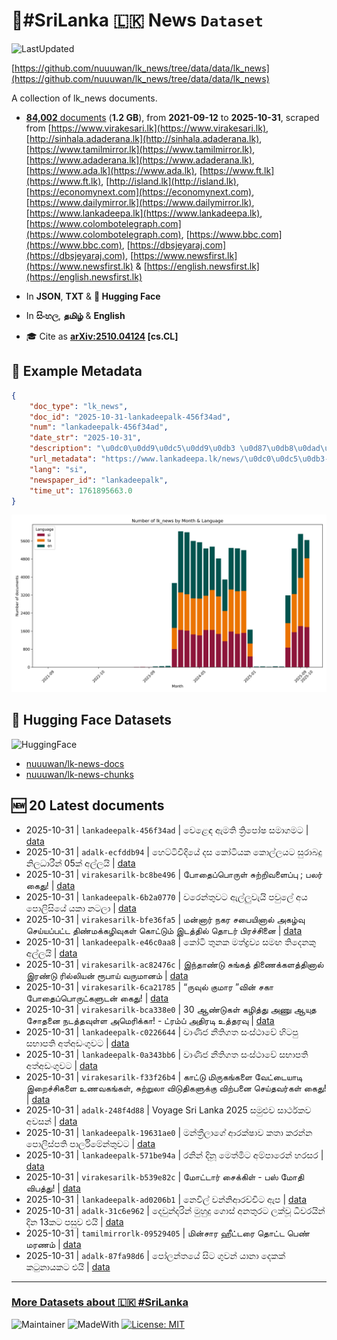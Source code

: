# 📄#SriLanka 🇱🇰 News `Dataset`

![LastUpdated](https://img.shields.io/badge/last_updated-2025--10--31_13:16:28-green)

[https://github.com/nuuuwan/lk_news/tree/data/data/lk_news](https://github.com/nuuuwan/lk_news/tree/data/data/lk_news)

A collection of lk_news documents.

- [**84,002** documents](https://github.com/nuuuwan/lk_news/tree/data/data/lk_news) (**1.2 GB**), from **2021-09-12** to **2025-10-31**, scraped from [https://www.virakesari.lk](https://www.virakesari.lk), [http://sinhala.adaderana.lk](http://sinhala.adaderana.lk), [https://www.tamilmirror.lk](https://www.tamilmirror.lk), [https://www.adaderana.lk](https://www.adaderana.lk), [https://www.ada.lk](https://www.ada.lk), [https://www.ft.lk](https://www.ft.lk), [http://island.lk](http://island.lk), [https://economynext.com](https://economynext.com), [https://www.dailymirror.lk](https://www.dailymirror.lk), [https://www.lankadeepa.lk](https://www.lankadeepa.lk), [https://www.colombotelegraph.com](https://www.colombotelegraph.com), [https://www.bbc.com](https://www.bbc.com), [https://dbsjeyaraj.com](https://dbsjeyaraj.com), [https://www.newsfirst.lk](https://www.newsfirst.lk) & [https://english.newsfirst.lk](https://english.newsfirst.lk)

- In **JSON**, **TXT** & **🤗 Hugging Face**

- In **සිංහල**, **தமிழ்** & **English**

- 🎓 Cite as **[arXiv:2510.04124](https://arxiv.org/abs/2510.04124) [cs.CL]**

## 📝 Example Metadata

```json
{
    "doc_type": "lk_news",
    "doc_id": "2025-10-31-lankadeepalk-456f34ad",
    "num": "lankadeepalk-456f34ad",
    "date_str": "2025-10-31",
    "description": "\u0dc0\u0dd9\u0dc5\u0dd9\u0db3 \u0d87\u0db8\u0dad\u0dd2 \u0dad\u0dca\u200d\u0dbb\u0dd2\u0db4\u0ddd\u0dc2 \u0dc3\u0db8\u0dcf\u0d9c\u0db8\u0da7",
    "url_metadata": "https://www.lankadeepa.lk/news/\u0dc0\u0dc5\u0db3-\u0d87\u0db8\u0dad-\u0dad\u0dbb\u0db4\u0dc2-\u0dc3\u0db8\u0d9c\u0db8\u0da7/101-682433",
    "lang": "si",
    "newspaper_id": "lankadeepalk",
    "time_ut": 1761895663.0
}
```

![Chart](https://raw.githubusercontent.com/nuuuwan/lk_news/refs/heads/data/data/lk_news/docs_by_month_and_lang.png)

## 🤗 Hugging Face Datasets

![HuggingFace](https://img.shields.io/badge/-HuggingFace-FDEE21?style=for-the-badge&logo=HuggingFace)

- [nuuuwan/lk-news-docs](https://huggingface.co/datasets/nuuuwan/lk-news-docs)
- [nuuuwan/lk-news-chunks](https://huggingface.co/datasets/nuuuwan/lk-news-chunks)

## 🆕 20 Latest documents

- 2025-10-31 | `lankadeepalk-456f34ad` | වෙළෙඳ ඇමති ත්‍රිපෝෂ සමාගමට | [data](https://github.com/nuuuwan/lk_news/tree/data/data/lk_news/2020s/2025/2025-10-31-lankadeepalk-456f34ad)
- 2025-10-31 | `adalk-ecfddb94` | හෙට්ටිවීදියේ දස කෝටියක කොල්ලයට සුරාබදු නිලධාරීන් 05ක් අල්ලයි | [data](https://github.com/nuuuwan/lk_news/tree/data/data/lk_news/2020s/2025/2025-10-31-adalk-ecfddb94)
- 2025-10-31 | `virakesarilk-bc8be496` | போதைப்பொருள் சுற்றிவளைப்பு ; பலர் கைது! | [data](https://github.com/nuuuwan/lk_news/tree/data/data/lk_news/2020s/2025/2025-10-31-virakesarilk-bc8be496)
- 2025-10-31 | `lankadeepalk-6b2a0770` | වරෙන්තුවට ඇල්ලුවැයි පවුලේ අය පොලිසියේ යකා නටලා | [data](https://github.com/nuuuwan/lk_news/tree/data/data/lk_news/2020s/2025/2025-10-31-lankadeepalk-6b2a0770)
- 2025-10-31 | `virakesarilk-bfe36fa5` | மன்னார் நகர சபையினால் அகழ்வு செய்யப்பட்ட திண்மக்கழிவுகள் கொட்டும் இடத்தில் தொடர் பிரச்சினை | [data](https://github.com/nuuuwan/lk_news/tree/data/data/lk_news/2020s/2025/2025-10-31-virakesarilk-bfe36fa5)
- 2025-10-31 | `lankadeepalk-e46c0aa8` | කෝටි තුනක මත්ද්‍රව්‍ය සමඟ තිදෙනකු අල්ලයි | [data](https://github.com/nuuuwan/lk_news/tree/data/data/lk_news/2020s/2025/2025-10-31-lankadeepalk-e46c0aa8)
- 2025-10-31 | `virakesarilk-ac82476c` | இந்தாண்டு சுங்கத் திணைக்களத்தினால் இரண்டு ரில்லியன் ரூபாய் வருமானம் | [data](https://github.com/nuuuwan/lk_news/tree/data/data/lk_news/2020s/2025/2025-10-31-virakesarilk-ac82476c)
- 2025-10-31 | `virakesarilk-6ca21785` | “ருவுல் குமார ”வின் சகா போதைப்பொருட்களுடன் கைது! | [data](https://github.com/nuuuwan/lk_news/tree/data/data/lk_news/2020s/2025/2025-10-31-virakesarilk-6ca21785)
- 2025-10-31 | `virakesarilk-bca338e0` | 30 ஆண்டுகள் கழித்து அணு ஆயுத சோதனை நடத்தவுள்ள அமெரிக்கா! - ட்ரம்ப் அதிரடி உத்தரவு | [data](https://github.com/nuuuwan/lk_news/tree/data/data/lk_news/2020s/2025/2025-10-31-virakesarilk-bca338e0)
- 2025-10-31 | `lankadeepalk-c0226644` | වාණිජ නීතිගත සංස්ථාවේ හිටපු සභාපති අත්අඩංගුවට | [data](https://github.com/nuuuwan/lk_news/tree/data/data/lk_news/2020s/2025/2025-10-31-lankadeepalk-c0226644)
- 2025-10-31 | `lankadeepalk-0a343bb6` | වාණිජ නීතිගත සංස්ථාවේ සභාපති අත්අඩංගුවට | [data](https://github.com/nuuuwan/lk_news/tree/data/data/lk_news/2020s/2025/2025-10-31-lankadeepalk-0a343bb6)
- 2025-10-31 | `virakesarilk-f33f26b4` | காட்டு மிருகங்களை வேட்டையாடி இறைச்சிகளை உணவகங்கள், சுற்றுலா விடுதிகளுக்கு விற்பனை செய்தவர்கள் கைது! | [data](https://github.com/nuuuwan/lk_news/tree/data/data/lk_news/2020s/2025/2025-10-31-virakesarilk-f33f26b4)
- 2025-10-31 | `adalk-248f4d88` | Voyage Sri Lanka 2025 සමුළුව සාර්ථකව අවසන් | [data](https://github.com/nuuuwan/lk_news/tree/data/data/lk_news/2020s/2025/2025-10-31-adalk-248f4d88)
- 2025-10-31 | `lankadeepalk-19631ae0` | මන්ත්‍රීලාගේ ආරක්ෂාව කතා කරන්න පොලිස්පති පාර්ලිමේන්තුවට | [data](https://github.com/nuuuwan/lk_news/tree/data/data/lk_news/2020s/2025/2025-10-31-lankadeepalk-19631ae0)
- 2025-10-31 | `lankadeepalk-571be94a` | රනින් දිනූ මෙත්මිට අම්පාරෙන් හරසර | [data](https://github.com/nuuuwan/lk_news/tree/data/data/lk_news/2020s/2025/2025-10-31-lankadeepalk-571be94a)
- 2025-10-31 | `virakesarilk-b539e82c` | மோட்டார் சைக்கிள் - பஸ் மோதி விபத்து! | [data](https://github.com/nuuuwan/lk_news/tree/data/data/lk_news/2020s/2025/2025-10-31-virakesarilk-b539e82c)
- 2025-10-31 | `lankadeepalk-ad0206b1` | නෙවිල් වන්නිආරච්චිට ඇප | [data](https://github.com/nuuuwan/lk_news/tree/data/data/lk_news/2020s/2025/2025-10-31-lankadeepalk-ad0206b1)
- 2025-10-31 | `adalk-31c6e962` | දෙවුන්දරින් මුහුදු ගොස් අනතුරට ලක්වූ ධීවරයින් දින 13කට පසුව එයි | [data](https://github.com/nuuuwan/lk_news/tree/data/data/lk_news/2020s/2025/2025-10-31-adalk-31c6e962)
- 2025-10-31 | `tamilmirrorlk-09529405` | மின்சார ஹீட்டரை தொட்ட பெண் மரணம் | [data](https://github.com/nuuuwan/lk_news/tree/data/data/lk_news/2020s/2025/2025-10-31-tamilmirrorlk-09529405)
- 2025-10-31 | `adalk-87fa98d6` | පෝලන්තයේ සිට ගුවන් යානා දෙකක් කටුනායකට එයි | [data](https://github.com/nuuuwan/lk_news/tree/data/data/lk_news/2020s/2025/2025-10-31-adalk-87fa98d6)

---

### [More Datasets about 🇱🇰 #SriLanka](https://github.com/nuuuwan/lk_datasets)

![Maintainer](https://img.shields.io/badge/maintainer-nuuuwan-red)
![MadeWith](https://img.shields.io/badge/made_with-python-blue)
[![License: MIT](https://img.shields.io/badge/License-MIT-yellow.svg)](https://opensource.org/licenses/MIT)
